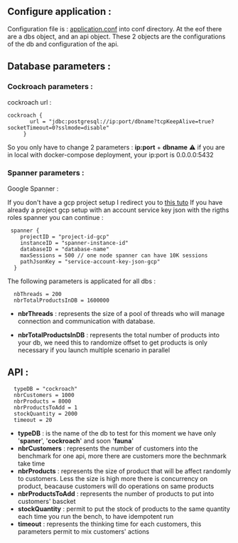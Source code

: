 ## Configure application :

Configuration file is : [application.conf](../conf/application.conf) into conf directory.
At the eof there are a dbs object, and an api object. These 2 objects are the configurations of the 
db and configuration of the api. 

Database parameters :
----------
### Cockroach parameters :

cockroach url :
```
cockroach {
       url = "jdbc:postgresql://ip:port/dbname?tcpKeepAlive=true?socketTimeout=0?sslmode=disable"
     }
```
So you only have to change 2 parameters : **ip:port** + **dbname**
:warning: if you are in local with docker-compose deployment, your ip:port is 0.0.0.0:5432

### Spanner parameters :

Google Spanner : 

If you don't have a gcp project setup I redirect you to [this tuto](gcp-configs.md)
If you have already a project gcp setup with an account service key json with the rigths roles spanner 
you can continue : 

```
 spanner {
    projectID = "project-id-gcp"
    instanceID = "spanner-instance-id"
    databaseID = "database-name"
    maxSessions = 500 // one node spanner can have 10K sessions
    pathJsonKey = "service-account-key-json-gcp"
  }
````

The following parameters is applicated for all dbs :

```
  nbThreads = 200
  nbrTotalProductsInDB = 1600000
```
* **nbrThreads** : represents the size of a pool of threads who will manage connection and communication with database.

* **nbrTotalProductsInDB** : represents the total number of products into your db, we need this to randomize offset to get products
is only necessary if you launch multiple scenario in parallel
 
API :
-----

```
  typeDB = "cockroach"
  nbrCustomers = 1000
  nbrProducts = 8000
  nbrProductsToAdd = 1
  stockQuantity = 2000
  timeout = 20
```
* **typeDB** : is the name of the db to test for this moment we have only '**spaner**', '**cockroach**' and soon '**fauna**'
* **nbrCustomers** : represents the number of customers into the benchmark for one api, more there are customers more the bechnmark take time
* **nbrProducts** : represents the size of product that will be affect randomly to customers. Less the size is high more 
there is concurrency on product, beacause customers will do operations on same products
* **nbrProductsToAdd** : represents the number of products to put into customers' bascket
* **stockQuantity** : permit to put the stock of products to the same quantity each time you run the bench, to have idempotent run
* **timeout** : represents the thinking time for each customers, this parameters permit to mix customers' actions
